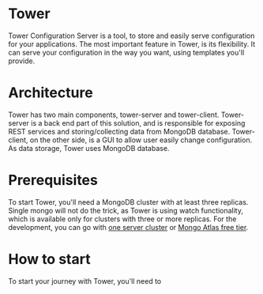 # Tower
Tower Configuration Server is a tool, to store and easily serve configuration for your applications. The most important feature in Tower, is its flexibility. It can serve your configuration in the way you want, using templates you'll provide.

# Architecture
Tower has two main components, tower-server and tower-client. Tower-server is a back end part of this solution, and is responsible for exposing REST services and storing/collecting data from MongoDB database. Tower-client, on the other side, is a GUI to allow user easily change configuration. As data storage, Tower uses MongoDB database.

# Prerequisites
To start Tower, you'll need a MongoDB cluster with at least three replicas. Single mongo will not do the trick, as Tower is using watch functionality, which is available only for clusters with three or more replicas.
For the development, you can go with [one server cluster](https://docs.mongodb.com/manual/tutorial/deploy-replica-set-for-testing/) or [Mongo Atlas free tier](https://www.mongodb.com/cloud/atlas).

# How to start
To start your journey with Tower, you'll need to 